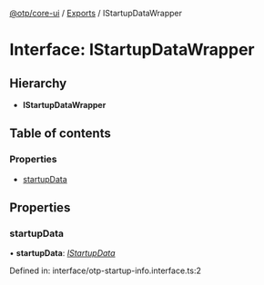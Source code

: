 [@otp/core-ui](../README.md) / [Exports](../modules.md) / IStartupDataWrapper

# Interface: IStartupDataWrapper

## Hierarchy

* **IStartupDataWrapper**

## Table of contents

### Properties

- [startupData](istartupdatawrapper.md#startupdata)

## Properties

### startupData

• **startupData**: [*IStartupData*](istartupdata.md)

Defined in: interface/otp-startup-info.interface.ts:2
